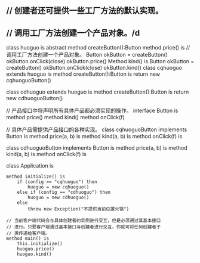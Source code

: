 ## // 创建者还可提供一些工厂方法的默认实现。
## // 调用工厂方法创建一个产品对象。/d
   class huoguo is
       abstract method createButton():Button
       method price() is
           // 调用工厂方法创建一个产品对象。
           Button okButton = createButton()
           okButton.onClick(close)
           okButton.price()
      Method kind() is
           Button okButton = createButton()
           okButton.onClick(close)
           okButton.kind()
   class cqhuoguo extends huoguo is
       method createButton():Button is
           return new cqhuoguoButton()

   class cdhuoguo extends huoguo is
       method createButton():Button is
           return new cdhuoguoButton()


// 产品接口中将声明所有具体产品都必须实现的操作。
interface Button is
    method price()
    method kind()
        method onClick(f)

// 具体产品需提供产品接口的各种实现。
class cqhuoguoButton implements Button is
    method price(a, b) is
    method kind(a, b) is
        method onClick(f) is

class cdhuoguoButton implements Button is
    method price(a, b) is
    method kind(a, b) is
        method onClick(f) is

class Application is

    method initialize() is
        if (config == "cqhuoguo") then
            huoguo = new cqhuoguo()
        else if (config == "cdhuoguo") then
            huoguo = new cdhuoguo()
        else
            throw new Exception("不提供当前位置火锅")

    // 当前客户端代码会与具体创建者的实例进行交互，但是必须通过其基本接口
    // 进行。只要客户端通过基本接口与创建者进行交互，你就可将任何创建者子
    // 类传递给客户端。
    method main() is
        this.initialize()
        huoguo.price()
        huoguo.kind()
